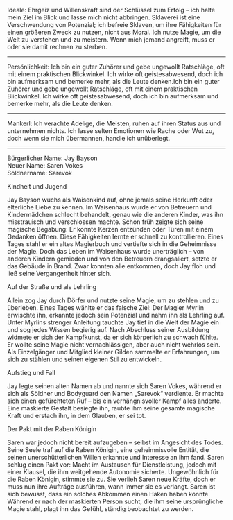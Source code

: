 Ideale:
Ehrgeiz und Willenskraft sind der Schlüssel zum Erfolg – ich halte mein Ziel im Blick und lasse mich nicht abbringen.
Sklaverei ist eine Verschwendung von Potenzial; ich befreie Sklaven, um ihre Fähigkeiten für einen größeren Zweck zu nutzen, nicht aus Moral.
Ich nutze Magie, um die Welt zu verstehen und zu meistern.
Wenn mich jemand angreift, muss er oder sie damit rechnen zu sterben.
___
Persönlichkeit:
Ich bin ein guter Zuhörer und gebe ungewollt Ratschläge, oft mit einem praktischen Blickwinkel.
Ich wirke oft geistesabwesend, doch ich bin aufmerksam und bemerke mehr, als die Leute denken.Ich bin ein guter Zuhörer und gebe ungewollt Ratschläge, oft mit einem praktischen Blickwinkel.
Ich wirke oft geistesabwesend, doch ich bin aufmerksam und bemerke mehr, als die Leute denken.
___
Mankerl:
Ich verachte Adelige, die Meisten, ruhen auf ihren Status aus und unternehmen nichts.
Ich lasse selten Emotionen wie Rache oder Wut zu, doch wenn sie mich übermannen, handle ich unüberlegt.
___
Bürgerlicher Name: Jay Bayson  
Neuer Name: Saren Vokes  
Söldnername: Sarevok

Kindheit und Jugend

Jay Bayson wuchs als Waisenkind auf, ohne jemals seine Herkunft oder elterliche Liebe zu kennen. Im Waisenhaus wurde er von Betreuern und Kindermädchen schlecht behandelt, genau wie die anderen Kinder, was ihn misstrauisch und verschlossen machte. Schon früh zeigte sich seine magische Begabung: Er konnte Kerzen entzünden oder Türen mit einem Gedanken öffnen. Diese Fähigkeiten lernte er schnell zu kontrollieren. Eines Tages stahl er ein altes Magierbuch und vertiefte sich in die Geheimnisse der Magie. Doch das Leben im Waisenhaus wurde unerträglich – von anderen Kindern gemieden und von den Betreuern drangsaliert, setzte er das Gebäude in Brand. Zwar konnten alle entkommen, doch Jay floh und ließ seine Vergangenheit hinter sich.

Auf der Straße und als Lehrling

Allein zog Jay durch Dörfer und nutzte seine Magie, um zu stehlen und zu überleben. Eines Tages wählte er das falsche Ziel: Der Magier Myrlin erwischte ihn, erkannte jedoch sein Potenzial und nahm ihn als Lehrling auf. Unter Myrlins strenger Anleitung tauchte Jay tief in die Welt der Magie ein und sog jedes Wissen begierig auf. Nach Abschluss seiner Ausbildung widmete er sich der Kampfkunst, da er sich körperlich zu schwach fühlte. Er wollte seine Magie nicht vernachlässigen, aber auch nicht wehrlos sein. Als Einzelgänger und Mitglied kleiner Gilden sammelte er Erfahrungen, um sich zu stählen und seinen eigenen Stil zu entwickeln.

Aufstieg und Fall

Jay legte seinen alten Namen ab und nannte sich Saren Vokes, während er sich als Söldner und Bodyguard den Namen „Sarevok“ verdiente. Er machte sich einen gefürchteten Ruf – bis ein verhängnisvoller Kampf alles änderte. Eine maskierte Gestalt besiegte ihn, raubte ihm seine gesamte magische Kraft und erstach ihn, in dem Glauben, er sei tot.

Der Pakt mit der Raben Königin

Saren war jedoch nicht bereit aufzugeben – selbst im Angesicht des Todes. Seine Seele traf auf die Raben Königin, eine geheimnisvolle Entität, die seinen unerschütterlichen Willen erkannte und Interesse an ihm fand. Saren schlug einen Pakt vor: Macht im Austausch für Dienstleistung, jedoch mit einer Klausel, die ihm weitgehende Autonomie sicherte. Ungewöhnlich für die Raben Königin, stimmte sie zu. Sie verlieh Saren neue Kräfte, doch er muss nun ihre Aufträge ausführen, wann immer sie es verlangt. Saren ist sich bewusst, dass ein solches Abkommen einen Haken haben könnte. Während er nach der maskierten Person sucht, die ihm seine ursprüngliche Magie stahl, plagt ihn das Gefühl, ständig beobachtet zu werden.